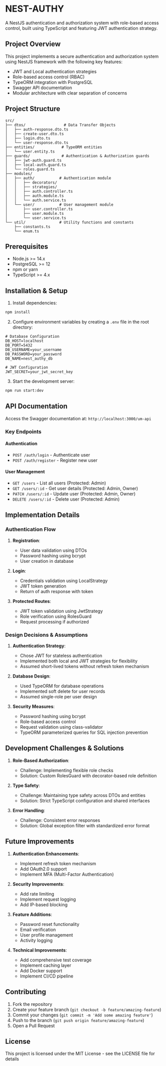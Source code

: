 # NEST-AUTHY

A NestJS authentication and authorization system with role-based access control, built using TypeScript and featuring JWT authentication strategy.

## Project Overview

This project implements a secure authentication and authorization system using NestJS framework with the following key features:

- JWT and Local authentication strategies
- Role-based access control (RBAC)
- TypeORM integration with PostgreSQL
- Swagger API documentation
- Modular architecture with clear separation of concerns

## Project Structure

```
src/
├── dtos/                 # Data Transfer Objects
│   ├── auth-response.dto.ts
│   ├── create-user.dto.ts
│   ├── login.dto.ts
│   └── user-response.dto.ts
├── entities/            # TypeORM entities
│   └── user.entity.ts
├── guards/              # Authentication & Authorization guards
│   ├── jwt-auth.guard.ts
│   ├── local-auth.guard.ts
│   └── roles.guard.ts
├── modules/
│   ├── auth/           # Authentication module
│   │   ├── decorators/
│   │   ├── strategies/
│   │   ├── auth.controller.ts
│   │   ├── auth.module.ts
│   │   └── auth.service.ts
│   └── user/           # User management module
│       ├── user.controller.ts
│       ├── user.module.ts
│       └── user.service.ts
└── util/               # Utility functions and constants
    ├── constants.ts
    └── enum.ts
```

## Prerequisites

- Node.js >= 14.x
- PostgreSQL >= 12
- npm or yarn
- TypeScript >= 4.x

## Installation & Setup

1. Install dependencies:

```bash
npm install
```

2. Configure environment variables by creating a `.env` file in the root directory:

```env
# Database Configuration
DB_HOST=localhost
DB_PORT=5432
DB_USERNAME=your_username
DB_PASSWORD=your_password
DB_NAME=nest_authy_db

# JWT Configuration
JWT_SECRET=your_jwt_secret_key

```

3. Start the development server:

```bash
npm run start:dev
```

## API Documentation

Access the Swagger documentation at: `http://localhost:3000/um-api`

### Key Endpoints

#### Authentication

- `POST /auth/login` - Authenticate user
- `POST /auth/register` - Register new user

#### User Management

- `GET /users` - List all users (Protected: Admin)
- `GET /users/:id` - Get user details (Protected: Admin, Owner)
- `PATCH /users/:id` - Update user (Protected: Admin, Owner)
- `DELETE /users/:id` - Delete user (Protected: Admin)

## Implementation Details

### Authentication Flow

1. **Registration**:

   - User data validation using DTOs
   - Password hashing using bcrypt
   - User creation in database

2. **Login**:

   - Credentials validation using LocalStrategy
   - JWT token generation
   - Return of auth response with token

3. **Protected Routes**:
   - JWT token validation using JwtStrategy
   - Role verification using RolesGuard
   - Request processing if authorized

### Design Decisions & Assumptions

1. **Authentication Strategy**:

   - Chose JWT for stateless authentication
   - Implemented both local and JWT strategies for flexibility
   - Assumed short-lived tokens without refresh token mechanism

2. **Database Design**:

   - Used TypeORM for database operations
   - Implemented soft delete for user records
   - Assumed single-role per user design

3. **Security Measures**:
   - Password hashing using bcrypt
   - Role-based access control
   - Request validation using class-validator
   - TypeORM parameterized queries for SQL injection prevention

## Development Challenges & Solutions

1. **Role-Based Authorization**:

   - Challenge: Implementing flexible role checks
   - Solution: Custom RolesGuard with decorator-based role definition

2. **Type Safety**:

   - Challenge: Maintaining type safety across DTOs and entities
   - Solution: Strict TypeScript configuration and shared interfaces

3. **Error Handling**:
   - Challenge: Consistent error responses
   - Solution: Global exception filter with standardized error format

## Future Improvements

1. **Authentication Enhancements**:

   - Implement refresh token mechanism
   - Add OAuth2.0 support
   - Implement MFA (Multi-Factor Authentication)

2. **Security Improvements**:

   - Add rate limiting
   - Implement request logging
   - Add IP-based blocking

3. **Feature Additions**:

   - Password reset functionality
   - Email verification
   - User profile management
   - Activity logging

4. **Technical Improvements**:
   - Add comprehensive test coverage
   - Implement caching layer
   - Add Docker support
   - Implement CI/CD pipeline

## Contributing

1. Fork the repository
2. Create your feature branch (`git checkout -b feature/amazing-feature`)
3. Commit your changes (`git commit -m 'Add some amazing feature'`)
4. Push to the branch (`git push origin feature/amazing-feature`)
5. Open a Pull Request

## License

This project is licensed under the MIT License - see the LICENSE file for details
